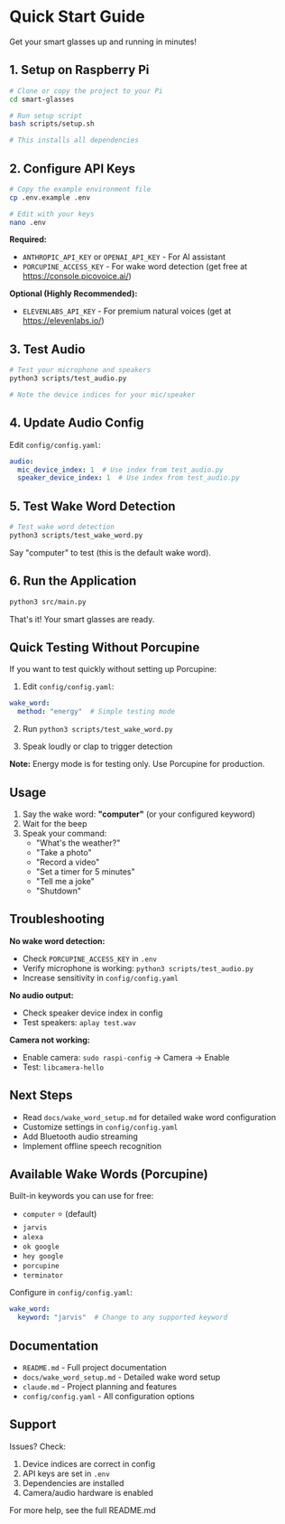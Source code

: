 # Quick Start Guide

Get your smart glasses up and running in minutes!

## 1. Setup on Raspberry Pi

```bash
# Clone or copy the project to your Pi
cd smart-glasses

# Run setup script
bash scripts/setup.sh

# This installs all dependencies
```

## 2. Configure API Keys

```bash
# Copy the example environment file
cp .env.example .env

# Edit with your keys
nano .env
```

**Required:**
- `ANTHROPIC_API_KEY` or `OPENAI_API_KEY` - For AI assistant
- `PORCUPINE_ACCESS_KEY` - For wake word detection (get free at https://console.picovoice.ai/)

**Optional (Highly Recommended):**
- `ELEVENLABS_API_KEY` - For premium natural voices (get at https://elevenlabs.io/)

## 3. Test Audio

```bash
# Test your microphone and speakers
python3 scripts/test_audio.py

# Note the device indices for your mic/speaker
```

## 4. Update Audio Config

Edit `config/config.yaml`:

```yaml
audio:
  mic_device_index: 1  # Use index from test_audio.py
  speaker_device_index: 1  # Use index from test_audio.py
```

## 5. Test Wake Word Detection

```bash
# Test wake word detection
python3 scripts/test_wake_word.py
```

Say "computer" to test (this is the default wake word).

## 6. Run the Application

```bash
python3 src/main.py
```

That's it! Your smart glasses are ready.

## Quick Testing Without Porcupine

If you want to test quickly without setting up Porcupine:

1. Edit `config/config.yaml`:
```yaml
wake_word:
  method: "energy"  # Simple testing mode
```

2. Run `python3 scripts/test_wake_word.py`

3. Speak loudly or clap to trigger detection

**Note:** Energy mode is for testing only. Use Porcupine for production.

## Usage

1. Say the wake word: **"computer"** (or your configured keyword)
2. Wait for the beep
3. Speak your command:
   - "What's the weather?"
   - "Take a photo"
   - "Record a video"
   - "Set a timer for 5 minutes"
   - "Tell me a joke"
   - "Shutdown"

## Troubleshooting

**No wake word detection:**
- Check `PORCUPINE_ACCESS_KEY` in `.env`
- Verify microphone is working: `python3 scripts/test_audio.py`
- Increase sensitivity in `config/config.yaml`

**No audio output:**
- Check speaker device index in config
- Test speakers: `aplay test.wav`

**Camera not working:**
- Enable camera: `sudo raspi-config` → Camera → Enable
- Test: `libcamera-hello`

## Next Steps

- Read `docs/wake_word_setup.md` for detailed wake word configuration
- Customize settings in `config/config.yaml`
- Add Bluetooth audio streaming
- Implement offline speech recognition

## Available Wake Words (Porcupine)

Built-in keywords you can use for free:
- `computer` ⭐ (default)
- `jarvis`
- `alexa`
- `ok google`
- `hey google`
- `porcupine`
- `terminator`

Configure in `config/config.yaml`:
```yaml
wake_word:
  keyword: "jarvis"  # Change to any supported keyword
```

## Documentation

- `README.md` - Full project documentation
- `docs/wake_word_setup.md` - Detailed wake word setup
- `claude.md` - Project planning and features
- `config/config.yaml` - All configuration options

## Support

Issues? Check:
1. Device indices are correct in config
2. API keys are set in `.env`
3. Dependencies are installed
4. Camera/audio hardware is enabled

For more help, see the full README.md
